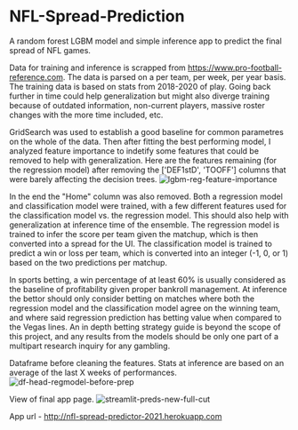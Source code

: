 # NFL-Spread-Prediction

A random forest LGBM model and simple inference app to predict the final spread of NFL games.

Data for training and inference is scrapped from https://www.pro-football-reference.com. The data is parsed on a per team, per week, per year basis. The training data is based on stats from 2018-2020 of play. Going back further in time could help generalization but might also diverge training because of outdated information, non-current players, massive roster changes with the more time included, etc.

GridSearch was used to establish a good baseline for common parametres on the whole of the data. Then after fitting the best performing model, I analyzed feature importance to indetify some features that could be removed to help with generalization. Here are the features remaining (for the regression model) after removing the ['DEF1stD', 'TOOFF'] columns that were barely affecting the decision trees.
![lgbm-reg-feature-importance](https://user-images.githubusercontent.com/85711261/131881827-0979bd9a-3a27-49ba-b964-5347fd6805bb.png)

In the end the "Home" column was also removed. Both a regression model and classification model were trained, with a few different features used for the classification model vs. the regression model. This should also help with generalization at inference time of the ensemble. The regression model is trained to infer the score per team given the matchup, which is then converted into a spread for the UI. The classification model is trained to predict a win or loss per team, which is converted into an integer (-1, 0, or 1) based on the two predictions per matchup.

In sports betting, a win percentage of at least 60% is usually considered as the baseline of profitability given proper bankroll management. At inference the bettor should only consider betting on matches where both the regression model and the classification model agree on the winning team, and where said regression prediction has betting value when compared to the Vegas lines. An in depth betting strategy guide is beyond the scope of this project, and any results from the models should be only one part of a multipart research inquiry for any gambling.

Dataframe before cleaning the features. Stats at inference are based on an average of the last X weeks of performances.
![df-head-regmodel-before-prep](https://user-images.githubusercontent.com/85711261/131880331-da5b5677-8468-48de-a2a4-abf2cedd45af.png)

View of final app page.
![streamlit-preds-new-full-cut](https://user-images.githubusercontent.com/85711261/131880143-d8dd7a41-df83-455c-a5ce-0c8a950768dd.png)

App url - http://nfl-spread-predictor-2021.herokuapp.com


